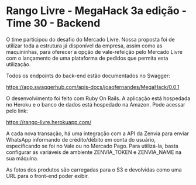 # Rango Livre - MegaHack 3a edição - Time 30 - Backend

O time participou do desafio do Mercado Livre. Nossa proposta foi de utilizar toda a estrutura já disponível da empresa, assim como as maquininhas, para oferecer a opção de vale-refeição pelo Mercado Livre com o lançamento de uma plataforma de pedidos que permita esta utilização.

Todos os endpoints do back-end estão documentados no Swagger:

https://app.swaggerhub.com/apis-docs/joaofernandes/MegaHack/0.0.1

O desenvolvimento foi feito com Ruby On Rails. A aplicação está hospedada no Heroku e o banco de dados está hospedado na Amazon. Pode acessar pelo link:

https://rango-livre.herokuapp.com/

A cada nova transação, há uma integração com a API da Zenvia para enviar WhatsApp informando de crédito/débito em conta do usuário, especificando se foi no Vale ou no Mercado Pago. Para utilizá-la, basta configurar as variáveis de ambiente ZENVIA_TOKEN e ZENVIA_NAME na sua máquina. 

As fotos dos produtos são carregadas para o S3 e devolvidas como uma URL para o front-end poder exibir.
